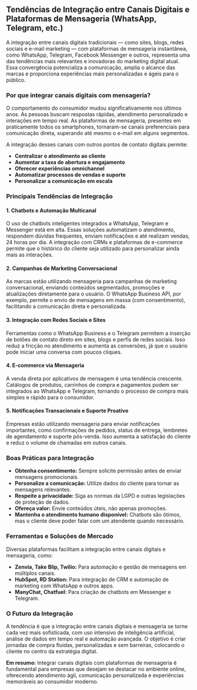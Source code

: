 
## Tendências de Integração entre Canais Digitais e Plataformas de Mensageria (WhatsApp, Telegram, etc.)

A integração entre canais digitais tradicionais — como sites, blogs, redes sociais e e-mail marketing — com plataformas de mensageria instantânea, como WhatsApp, Telegram, Facebook Messenger e outros, representa uma das tendências mais relevantes e inovadoras do marketing digital atual. Essa convergência potencializa a comunicação, amplia o alcance das marcas e proporciona experiências mais personalizadas e ágeis para o público.

### Por que integrar canais digitais com mensageria?

O comportamento do consumidor mudou significativamente nos últimos anos. As pessoas buscam respostas rápidas, atendimento personalizado e interações em tempo real. As plataformas de mensageria, presentes em praticamente todos os smartphones, tornaram-se canais preferenciais para comunicação direta, superando até mesmo o e-mail em alguns segmentos.

A integração desses canais com outros pontos de contato digitais permite:

- **Centralizar o atendimento ao cliente**
- **Aumentar a taxa de abertura e engajamento**
- **Oferecer experiências omnichannel**
- **Automatizar processos de vendas e suporte**
- **Personalizar a comunicação em escala**

### Principais Tendências de Integração

#### 1. **Chatbots e Automação Multicanal**

O uso de chatbots inteligentes integrados a WhatsApp, Telegram e Messenger está em alta. Essas soluções automatizam o atendimento, respondem dúvidas frequentes, enviam notificações e até realizam vendas, 24 horas por dia. A integração com CRMs e plataformas de e-commerce permite que o histórico do cliente seja utilizado para personalizar ainda mais as interações.

#### 2. **Campanhas de Marketing Conversacional**

As marcas estão utilizando mensageria para campanhas de marketing conversacional, enviando conteúdos segmentados, promoções e atualizações diretamente para o usuário. O WhatsApp Business API, por exemplo, permite o envio de mensagens em massa (com consentimento), facilitando a comunicação direta e personalizada.

#### 3. **Integração com Redes Sociais e Sites**

Ferramentas como o WhatsApp Business e o Telegram permitem a inserção de botões de contato direto em sites, blogs e perfis de redes sociais. Isso reduz a fricção no atendimento e aumenta as conversões, já que o usuário pode iniciar uma conversa com poucos cliques.

#### 4. **E-commerce via Mensageria**

A venda direta por aplicativos de mensagem é uma tendência crescente. Catálogos de produtos, carrinhos de compra e pagamentos podem ser integrados ao WhatsApp e Telegram, tornando o processo de compra mais simples e rápido para o consumidor.

#### 5. **Notificações Transacionais e Suporte Proativo**

Empresas estão utilizando mensageria para enviar notificações importantes, como confirmações de pedidos, status de entrega, lembretes de agendamento e suporte pós-venda. Isso aumenta a satisfação do cliente e reduz o volume de chamadas em outros canais.

### Boas Práticas para Integração

- **Obtenha consentimento:** Sempre solicite permissão antes de enviar mensagens promocionais.
- **Personalize a comunicação:** Utilize dados do cliente para tornar as mensagens relevantes.
- **Respeite a privacidade:** Siga as normas da LGPD e outras legislações de proteção de dados.
- **Ofereça valor:** Envie conteúdos úteis, não apenas promoções.
- **Mantenha o atendimento humano disponível:** Chatbots são ótimos, mas o cliente deve poder falar com um atendente quando necessário.

### Ferramentas e Soluções de Mercado

Diversas plataformas facilitam a integração entre canais digitais e mensageria, como:

- **Zenvia, Take Blip, Twilio:** Para automação e gestão de mensagens em múltiplos canais.
- **HubSpot, RD Station:** Para integração de CRM e automação de marketing com WhatsApp e outros apps.
- **ManyChat, Chatfuel:** Para criação de chatbots em Messenger e Telegram.

### O Futuro da Integração

A tendência é que a integração entre canais digitais e mensageria se torne cada vez mais sofisticada, com uso intensivo de inteligência artificial, análise de dados em tempo real e automação avançada. O objetivo é criar jornadas de compra fluidas, personalizadas e sem barreiras, colocando o cliente no centro da estratégia digital.

**Em resumo:** Integrar canais digitais com plataformas de mensageria é fundamental para empresas que desejam se destacar no ambiente online, oferecendo atendimento ágil, comunicação personalizada e experiências memoráveis ao consumidor moderno.
```
